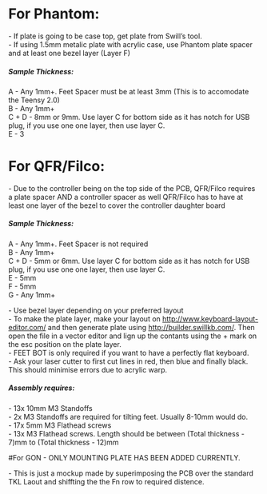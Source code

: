 # For Phantom:
\- If plate is going to be case top, get plate from Swill’s tool.  
\- If using 1.5mm metalic plate with acrylic case, use Phantom plate spacer and at least one bezel layer (Layer F)

##### Sample Thickness:
A - Any 1mm+. Feet Spacer must be at least 3mm (This is to accomodate the Teensy 2.0)  
B - Any 1mm+  
C + D - 8mm or 9mm. Use layer C for bottom side as it has notch for USB plug, if you use one one layer, then use layer C.  
E - 3
# For QFR/Filco:
\- Due to the controller being on the top side of the PCB, QFR/Filco requires a plate spacer AND a controller spacer as well QFR/Filco has to have at least one layer of the bezel to cover the controller daughter board

##### Sample Thickness:
A - Any 1mm+. Feet Spacer is not required  
B - Any 1mm+  
C + D - 5mm or 6mm. Use layer C for bottom side as it has notch for USB plug, if you use one one layer, then use layer C.  
E - 5mm  
F - 5mm  
G - Any 1mm+  

\- Use bezel layer depending on your preferred layout  
\- To make the plate layer, make your layout on http://www.keyboard-layout-editor.com/ and then generate plate using http://builder.swillkb.com/. Then open the file in a vector editor and lign up the contants using the + mark on the esc position on the plate layer.  
\- FEET BOT is only required if you want to have a perfectly flat keyboard.  
\- Ask your laser cutter to first cut lines in red, then blue and finally black. This should minimise errors due to acrylic warp.  

##### Assembly requires:
\- 13x 10mm M3 Standoffs  
\- 2x M3 Standoffs are required for tilting feet. Usually 8-10mm would do.  
\- 17x 5mm M3 Flathead screws  
\- 13x M3 Flathead screws. Length should be between (Total thickness - 7)mm to (Total thickness - 12)mm

#For GON
\- ONLY MOUNTING PLATE HAS BEEN ADDED CURRENTLY.

\- This is just a mockup made by superimposing the PCB over the standard TKL Laout and shiffting the the Fn row to required distence.